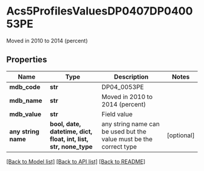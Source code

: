 # Acs5ProfilesValuesDP0407DP040053PE

Moved in 2010 to 2014 (percent)

## Properties
Name | Type | Description | Notes
------------ | ------------- | ------------- | -------------
**mdb_code** | **str** | DP04_0053PE | 
**mdb_name** | **str** | Moved in 2010 to 2014 (percent) | 
**mdb_value** | **str** | Field value | 
**any string name** | **bool, date, datetime, dict, float, int, list, str, none_type** | any string name can be used but the value must be the correct type | [optional]

[[Back to Model list]](../README.md#documentation-for-models) [[Back to API list]](../README.md#documentation-for-api-endpoints) [[Back to README]](../README.md)


